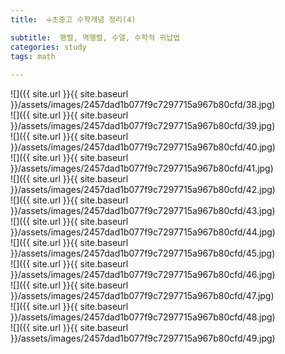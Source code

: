 ```yaml
---
title:  ➗초중고 수학개념 정리(4)

subtitle:  행렬, 역행렬, 수열, 수학적 귀납법
categories: study 
tags: math
 
---
```


  
![]({{ site.url }}{{ site.baseurl }}/assets/images/2457dad1b077f9c7297715a967b80cfd/38.jpg)  
![]({{ site.url }}{{ site.baseurl }}/assets/images/2457dad1b077f9c7297715a967b80cfd/39.jpg)  
![]({{ site.url }}{{ site.baseurl }}/assets/images/2457dad1b077f9c7297715a967b80cfd/40.jpg)  
![]({{ site.url }}{{ site.baseurl }}/assets/images/2457dad1b077f9c7297715a967b80cfd/41.jpg)  
![]({{ site.url }}{{ site.baseurl }}/assets/images/2457dad1b077f9c7297715a967b80cfd/42.jpg)  
![]({{ site.url }}{{ site.baseurl }}/assets/images/2457dad1b077f9c7297715a967b80cfd/43.jpg)  
![]({{ site.url }}{{ site.baseurl }}/assets/images/2457dad1b077f9c7297715a967b80cfd/44.jpg)  
![]({{ site.url }}{{ site.baseurl }}/assets/images/2457dad1b077f9c7297715a967b80cfd/45.jpg)  
![]({{ site.url }}{{ site.baseurl }}/assets/images/2457dad1b077f9c7297715a967b80cfd/46.jpg)  
![]({{ site.url }}{{ site.baseurl }}/assets/images/2457dad1b077f9c7297715a967b80cfd/47.jpg)  
![]({{ site.url }}{{ site.baseurl }}/assets/images/2457dad1b077f9c7297715a967b80cfd/48.jpg)  
![]({{ site.url }}{{ site.baseurl }}/assets/images/2457dad1b077f9c7297715a967b80cfd/49.jpg)  
  
